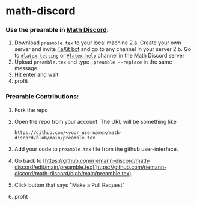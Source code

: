 # math-discord

### Use the preamble in [Math Discord](https://discord.gg/math):
1. Download `preamble.tex` to your local machine
2.a. Create your own server and invite [TeXit bot](https://top.gg/bot/510789298321096704) and go to any channel in your server
2.b. Go to [`#latex-testing`](https://discord.com/channels/268882317391429632/844681108473118750) or [`#latex-help`](https://discord.com/channels/268882317391429632/840667252793802752) channel in the Math Discord server
3. Upload `preamble.tex` and type `,preamble --replace` in the same message.
4. Hit enter and wait
5. profit

### Preamble Contributions:
1. Fork the repo
2. Open the repo from your account. The URL will be something like

    `https://github.com/<your_username>/math-discord/blob/main/preamble.tex`

3. Add your code to `preamble.tex` file from the github user-interface.
4. Go back to 
    [https://github.com/riemann-discord/math-discord/edit/main/preamble.tex](https://github.com/riemann-discord/math-discord/blob/main/preamble.tex)
5. Click button that says "Make a Pull Request"
6. profit
